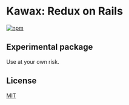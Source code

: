 Kawax: Redux on Rails
=======

[![npm](https://img.shields.io/npm/v/kawax-js.svg?style=flat-square)](https://www.npmjs.com/package/kawax-js)

## Experimental package
Use at your own risk.

## License
[MIT](LICENSE.md)
